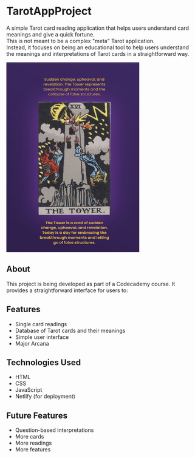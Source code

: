 # TarotAppProject

A simple Tarot card reading application that helps users understand card meanings and give a quick fortune.<br >
This is not meant to be a complex "meta" Tarot application. <br >
Instead, it focuses on being an educational tool to help users understand the meanings and interpretations of Tarot cards in a straightforward way.

<a href="https://gufftarot.netlify.app/">
<img src="assets/tarot-site-screenshot.png" alt="Tarot Screenshot" width="350" height="500">
</a>

## About

This project is being developed as part of a Codecademy course. It provides a straightforward interface for users to:

## Features

- Single card readings
- Database of Tarot cards and their meanings
- Simple user interface
- Major Arcana


## Technologies Used

- HTML
- CSS
- JavaScript
- Netlify (for deployment)

## Future Features

- Question-based interpretations
- More cards
- More readings
- More features


